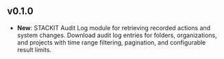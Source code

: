 ## v0.1.0

- **New**: STACKIT Audit Log module for retrieving recorded actions and system changes. Download audit log entries for folders, organizations, and projects with time range filtering, pagination, and configurable result limits. 